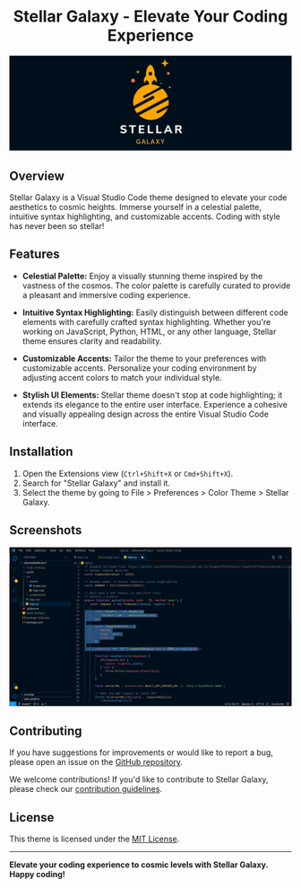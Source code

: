 <div align="center" style="margin-top:20px">

# Stellar Galaxy - Elevate Your Coding Experience

![StellarTheme Logo](/assets/icons/icon-banner.svg)

</div>


## Overview

Stellar Galaxy is a Visual Studio Code theme designed to elevate your code aesthetics to cosmic heights. Immerse yourself in a celestial palette, intuitive syntax highlighting, and customizable accents. Coding with style has never been so stellar!

## Features

- **Celestial Palette:** Enjoy a visually stunning theme inspired by the vastness of the cosmos. The color palette is carefully curated to provide a pleasant and immersive coding experience.

- **Intuitive Syntax Highlighting:** Easily distinguish between different code elements with carefully crafted syntax highlighting. Whether you're working on JavaScript, Python, HTML, or any other language, Stellar theme ensures clarity and readability.

- **Customizable Accents:** Tailor the theme to your preferences with customizable accents. Personalize your coding environment by adjusting accent colors to match your individual style.

- **Stylish UI Elements:** Stellar theme doesn't stop at code highlighting; it extends its elegance to the entire user interface. Experience a cohesive and visually appealing design across the entire Visual Studio Code interface.

## Installation

1. Open the Extensions view (`Ctrl+Shift+X` or `Cmd+Shift+X`).
2. Search for "Stellar Galaxy" and install it.
3. Select the theme by going to File > Preferences > Color Theme > Stellar Galaxy.

## Screenshots

![StellarTheme JavaScript](assets/screenshots/Screenshot.jpeg)


## Contributing

If you have suggestions for improvements or would like to report a bug, please open an issue on the [GitHub repository](https://github.com/punesh12/stellar-galaxy).

We welcome contributions! If you'd like to contribute to Stellar Galaxy, please check our [contribution guidelines](CONTRIBUTING.md).

## License

This theme is licensed under the [MIT License](LICENSE).

---
**Elevate your coding experience to cosmic levels with Stellar Galaxy. Happy coding!**
